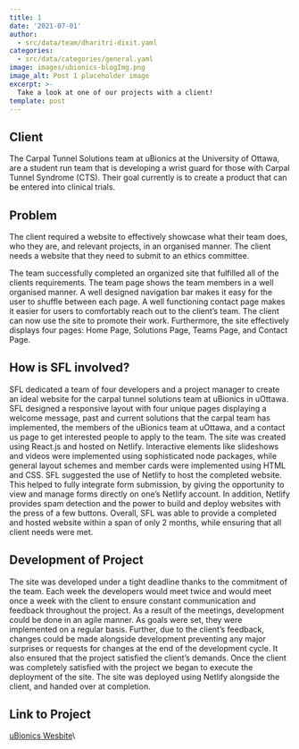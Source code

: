 ```yaml
---
title: 1
date: '2021-07-01'
author: 
  - src/data/team/dharitri-dixit.yaml  
categories:
  - src/data/categories/general.yaml
image: images/ubionics-blogImg.png
image_alt: Post 1 placeholder image
excerpt: >-
  Take a look at one of our projects with a client!
template: post
---
```


## Client
The Carpal Tunnel Solutions team at uBionics at the University of Ottawa, are a student run team that is developing a wrist guard for those with Carpal Tunnel Syndrome (CTS). Their goal currently is to create a product that can be entered into clinical trials. 

## Problem
The client required a website to effectively showcase what their team does, who they are, and relevant projects, in an organised manner. The client needs a website that they need to submit to an ethics committee.

The team successfully completed an organized site that fulfilled all of the clients requirements. The team page shows the team members in a well organised manner. A well designed navigation bar makes it easy for the user to shuffle between each page. A well functioning contact page makes it easier for users to comfortably reach out to the client’s team. The client can now use the site to promote their work. Furthermore, the site effectively displays four pages: Home Page, Solutions Page, Teams Page, and Contact Page. 

## How is SFL involved?
SFL dedicated a team of four developers and a project manager to create an ideal website for the carpal tunnel solutions team at uBionics in uOttawa. SFL designed a responsive layout with four unique pages displaying a welcome message, past and current solutions that the carpal team has implemented, the members of the uBionics team at uOttawa, and a contact us page to get interested people to apply to the team. The site was created using React.js and hosted on Netlify. Interactive elements like slideshows and videos were implemented using sophisticated node packages, while general layout schemes and member cards were implemented using HTML and CSS. SFL suggested the use of Netlify to host the completed website. This helped to fully integrate form submission, by giving the opportunity to view and manage forms directly on one’s Netlify account. In addition, Netlify provides spam detection and the power to build and deploy websites with the press of a few buttons. Overall, SFL was able to provide a completed and hosted website within a span of only 2 months, while ensuring that all client needs were met.

## Development of Project
The site was developed under a tight deadline thanks to the commitment of the team. Each week the developers would meet twice and would meet once a week with the client to ensure constant communication and feedback throughout the project. As a result of the meetings, development could be done in an agile manner. As goals were set, they were implemented on a regular basis. Further, due to the client’s feedback, changes could be made alongside development preventing any major surprises or requests for changes at the end of the development cycle. It also ensured that the project satisfied the client’s demands. Once the client was completely satisfied with the project we began to execute the deployment of the site. The site was deployed using Netlify alongside the client, and handed over at completion. 

## Link to Project
[uBionics Wesbite](https://www.ctsbionics.com/)\
